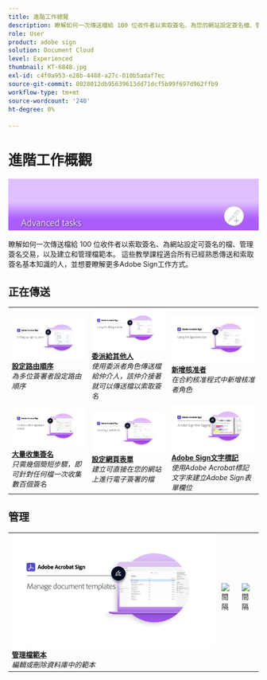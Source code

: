 ```yaml
---
title: 進階工作總覽
description: 瞭解如何一次傳送檔給 100 位收件者以索取簽名、為您的網站設定簽名檔、管理簽名交易，以及建立及管理檔範本
role: User
product: adobe sign
solution: Document Cloud
level: Experienced
thumbnail: KT-6848.jpg
exl-id: c4f0a953-e28b-4488-a27c-010b5adaf7ec
source-git-commit: 8028012db95639613dd71dcf5b99f697d962ffb9
workflow-type: tm+mt
source-wordcount: '240'
ht-degree: 0%

---
```


# 進階工作概觀

![簽署進階影像](../assets/Hero-Advanced.png)

瞭解如何一次傳送檔給 100 位收件者以索取簽名、為網站設定可簽名的檔、管理簽名交易，以及建立和管理檔範本。 這些教學課程適合所有已經熟悉傳送和索取簽名基本知識的人，並想要瞭解更多Adobe Sign工作方式。

## 正在傳送

<table style="table-layout:fixed">
<tr>
  <td>
    <a href="setting-up-routing.md">
      <img alt="設定路由順序" src="../assets/Routing.png">
    </a>
    <div>
    <a href="setting-up-routing.md"><strong>設定路由順序</strong></a>
    </div>
    <em>為多位簽署者設定路由順序</em>
    <br>
  </td>
  <td>
    <a href="delegate-signature.md">
      <img alt="委派給其他人" src="../assets/Delegating.png" />
    </a>  
    <div>
    <a href="delegate-signature.md"><strong>委派給其他人</strong></a>
    </div>
    <em>使用委派者角色傳送檔給仲介人，該仲介接著就可以傳送檔以索取簽名</em>
    <br>
  </td>
  <td>
    <a href="add-an-approver.md">
      <img alt="新增核准者" src="../assets/Approver.png" />
    </a>
    <div>
    <a href="add-an-approver.md"><strong>新增核准者</strong></a>
    </div>
    <em>在合約核准程式中新增核准者角色</em>
    <br>
  </td>
</tr>
<tr>
  <td>
    <a href="megasign.md">
      <img alt="大量收集簽名" src="../assets/Megasign.png" />
    </a>
    <div>
    <a href="megasign.md"><strong>大量收集簽名</strong></a>
    </div>
    <em>只需幾個簡短步驟，即可針對任何檔一次收集數百個簽名</em>
    <br>
  </td>
  <td>
    <a href="webform.md">
      <img alt="設定網頁表單" src="../assets/Webform.png" />
    </a>
    <div>
    <a href="webform.md"><strong>設定網頁表單</strong></a>
    </div>
    <em>建立可直接在您的網站上進行電子簽署的檔</em>
    <br>
  </td> 
  <td>
    <a href="adobe-sign-text-tagging.md">
      <img alt="Adobe Sign文字標記" src="../assets/Text-Tagging.png" />
  </a>
    <div>
    <a href="adobe-sign-text-tagging.md"><strong>Adobe Sign文字標記</strong></a>
    </div>
    <em>使用Adobe Acrobat標記文字來建立Adobe Sign表單欄位</em>
    <br>
  </td> 
</table>

## 管理

<table style="table-layout:fixed">
<tr>
  <td>
    <a href="edit-a-template.md">
      <img alt="管理檔範本" src="../assets/ManageTemplate.png" />
    </a>
    <div>
    <a href="edit-a-template.md"><strong>管理檔範本</strong></a>
    </div>
    <em>編輯或刪除資料庫中的範本</em>
    <br>
  </td>  
  <td>
    <img alt="間隔" src="../assets/Whitespacer.png" />
    <div>
    <br>
  </td>
  <td>
    <img alt="間隔" src="../assets/Whitespacer.png" />
    <div>
    <br>
  </td>
</tr>
</table>
